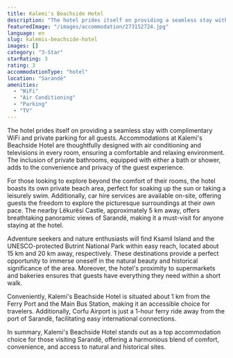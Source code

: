 ```yaml
---
title: Kalemi's Beachside Hotel
description: "The hotel prides itself on providing a seamless stay with complimentary WiFi and private parking for all guests."
featuredImage: "/images/accommodation/273152724.jpg"
language: en
slug: kalemis-beachside-hotel
images: []
category: "3-Star"
starRating: 3
rating: 3
accommodationType: "hotel"
location: "Sarandë"
amenities:
  - "WiFi"
  - "Air Conditioning"
  - "Parking"
  - "TV"
---
```


The hotel prides itself on providing a seamless stay with complimentary WiFi and private parking for all guests. Accommodations at Kalemi's Beachside Hotel are thoughtfully designed with air conditioning and televisions in every room, ensuring a comfortable and relaxing environment. The inclusion of private bathrooms, equipped with either a bath or shower, adds to the convenience and privacy of the guest experience.

For those looking to explore beyond the comfort of their rooms, the hotel boasts its own private beach area, perfect for soaking up the sun or taking a leisurely swim. Additionally, car hire services are available on-site, offering guests the freedom to explore the picturesque surroundings at their own pace. The nearby Lëkurësi Castle, approximately 5 km away, offers breathtaking panoramic views of Sarandë, making it a must-visit for anyone staying at the hotel.

Adventure seekers and nature enthusiasts will find Ksamil Island and the UNESCO-protected Butrint National Park within easy reach, located about 15 km and 20 km away, respectively. These destinations provide a perfect opportunity to immerse oneself in the natural beauty and historical significance of the area. Moreover, the hotel's proximity to supermarkets and bakeries ensures that guests have everything they need within a short walk.

Conveniently, Kalemi's Beachside Hotel is situated about 1 km from the Ferry Port and the Main Bus Station, making it an accessible choice for travelers. Additionally, Corfu Airport is just a 1-hour ferry ride away from the port of Sarandë, facilitating easy international connections.

In summary, Kalemi's Beachside Hotel stands out as a top accommodation choice for those visiting Sarandë, offering a harmonious blend of comfort, convenience, and access to natural and historical sites.

